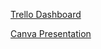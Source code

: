



[Trello Dashboard](https://trello.com/b/1Gf5n3TB/) 




[Canva Presentation](https://www.canva.com/design/DAFohIzaSQE/aD9jFAK2NFfL48n-2pLDlQ/edit)